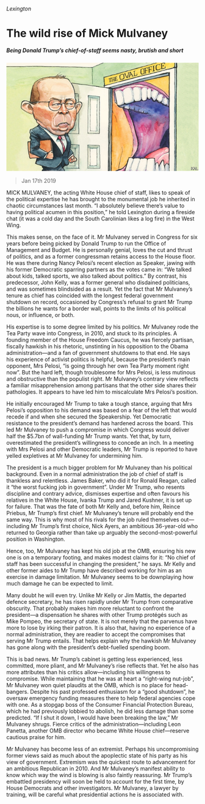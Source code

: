 ###### Lexington

# The wild rise of Mick Mulvaney 

##### Being Donald Trump’s chief-of-staff seems nasty, brutish and short 

![image](images/20190119_USD000_1.jpg) 

> Jan 17th 2019 

 

MICK MULVANEY, the acting White House chief of staff, likes to speak of the political expertise he has brought to the monumental job he inherited in chaotic circumstances last month. “I absolutely believe there’s value to having political acumen in this position,” he told Lexington during a fireside chat (it was a cold day and the South Carolinian likes a log fire) in the West Wing. 

This makes sense, on the face of it. Mr Mulvaney served in Congress for six years before being picked by Donald Trump to run the Office of Management and Budget. He is personally genial, loves the cut and thrust of politics, and as a former congressman retains access to the House floor. He was there during Nancy Pelosi’s recent election as Speaker, jawing with his former Democratic sparring partners as the votes came in: “We talked about kids, talked sports, we also talked about politics.” By contrast, his predecessor, John Kelly, was a former general who disdained politicians, and was sometimes blindsided as a result. Yet the fact that Mr Mulvaney’s tenure as chief has coincided with the longest federal government shutdown on record, occasioned by Congress’s refusal to grant Mr Trump the billions he wants for a border wall, points to the limits of his political nous, or influence, or both. 

His expertise is to some degree limited by his politics. Mr Mulvaney rode the Tea Party wave into Congress, in 2010, and stuck to its principles. A founding member of the House Freedom Caucus, he was fiercely partisan, fiscally hawkish in his rhetoric, unstinting in his opposition to the Obama administration—and a fan of government shutdowns to that end. He says his experience of activist politics is helpful, because the president’s main opponent, Mrs Pelosi, “is going through her own Tea Party moment right now”. But the hard left, though troublesome for Mrs Pelosi, is less mutinous and obstructive than the populist right. Mr Mulvaney’s contrary view reflects a familiar misapprehension among partisans that the other side shares their pathologies. It appears to have led him to miscalculate Mrs Pelosi’s position. 

He initially encouraged Mr Trump to take a tough stance, arguing that Mrs Pelosi’s opposition to his demand was based on a fear of the left that would recede if and when she secured the Speakership. Yet Democratic resistance to the president’s demand has hardened across the board. This led Mr Mulvaney to push a compromise in which Congress would deliver half the $5.7bn of wall-funding Mr Trump wants. Yet that, by turn, overestimated the president’s willingness to concede an inch. In a meeting with Mrs Pelosi and other Democratic leaders, Mr Trump is reported to have yelled expletives at Mr Mulvaney for undermining him. 

The president is a much bigger problem for Mr Mulvaney than his political background. Even in a normal administration the job of chief of staff is thankless and relentless. James Baker, who did it for Ronald Reagan, called it “the worst fucking job in government”. Under Mr Trump, who resents discipline and contrary advice, dismisses expertise and often favours his relatives in the White House, Ivanka Trump and Jared Kushner, it is set up for failure. That was the fate of both Mr Kelly and, before him, Reince Priebus, Mr Trump’s first chief. Mr Mulvaney’s tenure will probably end the same way. This is why most of his rivals for the job ruled themselves out—including Mr Trump’s first choice, Nick Ayers, an ambitious 36-year-old who returned to Georgia rather than take up arguably the second-most-powerful position in Washington. 

Hence, too, Mr Mulvaney has kept his old job at the OMB, ensuring his new one is on a temporary footing, and makes modest claims for it: “No chief of staff has been successful in changing the president,” he says. Mr Kelly and other former aides to Mr Trump have described working for him as an exercise in damage limitation. Mr Mulvaney seems to be downplaying how much damage he can be expected to limit. 

Many doubt he will even try. Unlike Mr Kelly or Jim Mattis, the departed defence secretary, he has risen rapidly under Mr Trump from comparative obscurity. That probably makes him more reluctant to confront the president—a dispensation he shares with other Trump protégés such as Mike Pompeo, the secretary of state. It is not merely that the parvenus have more to lose by irking their patron. It is also that, having no experience of a normal administration, they are readier to accept the compromises that serving Mr Trump entails. That helps explain why the hawkish Mr Mulvaney has gone along with the president’s debt-fuelled spending boom. 

This is bad news. Mr Trump’s cabinet is getting less experienced, less committed, more pliant, and Mr Mulvaney’s rise reflects that. Yet he also has more attributes than his critics allow—including his willingness to compromise. While maintaining that he was at heart a “right-wing nut-job”, Mr Mulvaney won quiet plaudits at the OMB, which is no place for head-bangers. Despite his past professed enthusiasm for a “good shutdown”, he oversaw emergency funding measures there to help federal agencies cope with one. As a stopgap boss of the Consumer Financial Protection Bureau, which he had previously lobbied to abolish, he did less damage than some predicted. “If I shut it down, I would have been breaking the law,” Mr Mulvaney shrugs. Fierce critics of the administration—including Leon Panetta, another OMB director who became White House chief—reserve cautious praise for him. 

Mr Mulvaney has become less of an extremist. Perhaps his uncompromising former views said as much about the apoplectic state of his party as his view of government. Extremism was the quickest route to advancement for an ambitious Republican in 2010. And Mr Mulvaney’s manifest ability to know which way the wind is blowing is also faintly reassuring. Mr Trump’s embattled presidency will soon be held to account for the first time, by House Democrats and other investigators. Mr Mulvaney, a lawyer by training, will be careful what presidential actions he is associated with. 

